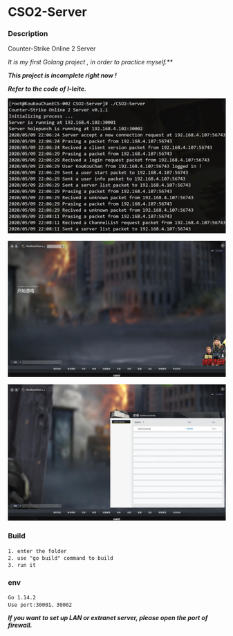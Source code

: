 # CSO2-Server

### Description

Counter-Strike Online 2 Server

*It is my first Golang project , in order to practice myself.***

***This project is incomplete right now !***

***Refer to the code of l-leite.***

![](./photos/main.jpg)

![](./photos/intro.jpg)

![](./photos/channel.jpg)

### Build

    1. enter the folder
    2. use "go build" command to build
    3. run it

### env

    Go 1.14.2
    Use port:30001、30002

***If you want to set up LAN or extranet server, please open the port of firewall.***
